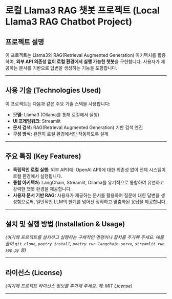 # 로컬 Llama3 RAG 챗봇 프로젝트 (Local Llama3 RAG Chatbot Project)

## 프로젝트 설명

이 프로젝트는 Llama3와 RAG(Retrieval Augmented Generation) 아키텍처를 활용하여, **외부 API 의존성 없이 로컬 환경에서 실행 가능한 챗봇**을 구현합니다. 사용자가 제공하는 문서를 기반으로 답변을 생성하는 기능을 포함합니다.

---

## 사용 기술 (Technologies Used)

이 프로젝트는 다음과 같은 주요 기술 스택을 사용합니다:

* **모델:** Llama3 (Ollama를 통해 로컬에서 실행)
* **UI 프레임워크:** Streamlit
* **문서 검색:** RAG(Retrieval Augmented Generation) 기반 검색 엔진
* **구성 방식:** 완전히 로컬 환경에서만 작동하도록 설계

---

## 주요 특징 (Key Features)

* **독립적인 로컬 실행:** 외부 API(예: OpenAI API)에 대한 의존성 없이 전체 시스템이 로컬 환경에서 실행됩니다.
* **통합 아키텍처:** LangChain, Streamlit, Ollama를 유기적으로 통합하여 유연하고 강력한 챗봇 환경을 제공합니다.
* **사용자 문서 기반 RAG:** 사용자가 제공하는 문서를 활용하여 질문에 대한 답변을 생성함으로써, 일반적인 LLM의 한계를 넘어선 정확하고 맞춤화된 응답을 제공합니다.

---

## 설치 및 실행 방법 (Installation & Usage)

*(여기에 프로젝트를 설치하고 실행하는 구체적인 명령어나 절차를 추가해 주세요. 예를 들어 `git clone`, `poetry install`, `poetry run langchain serve`, `streamlit run app.py` 등)*

---

## 라이선스 (License)

*(여기에 프로젝트 라이선스 정보를 추가해 주세요. 예: MIT License)*

---
